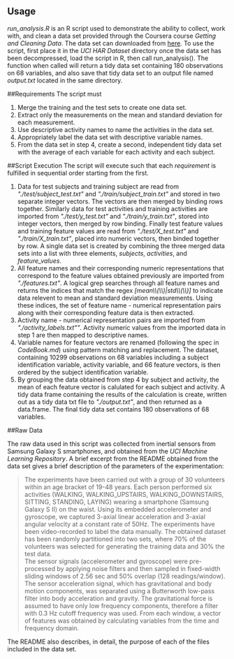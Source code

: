 ## Usage
*run_analysis.R* is an R script used to demonstrate the ability to collect, work with, and clean a data set provided through the Coursera course *Getting and Cleaning Data*.  The data set can downloaded from
[here](https://d396qusza40orc.cloudfront.net/getdata%2Fprojectfiles%2FUCI%20HAR%20Dataset.zip).  To use the script, first place it in the *UCI HAR Dataset* directory once the data set has been decompressed,  load the script in R, then call run_analysis().  The function when called will return a tidy data set containing 180 observations on 68 variables, and also save that tidy data set to an output file named *output.txt* located in the same directory.

##Requirements
The script must  
1. Merge the training and the test sets to create one data set.  
2. Extract only the measurements on the mean and standard deviation for each measurement.  
3. Use descriptive activity names to name the activities in the data set.  
4. Appropriately label the data set with descriptive variable names.  
5. From the data set in step 4, create a second, independent tidy data set with the average of each variable for each activity and each subject.  

##Script Execution
The script will execute such that each *requirement* is fulfilled in sequential order starting from the first. 

1.  Data for test subjects and training subject are read from *"./test/subject_test.txt"* and *"./train/subject_train.txt"* and stored in two separate integer vectors.  The vectors are then merged by binding rows together.  Similarly data for test activities and training activities are imported from *"./test/y_test.txt"* and *"./train/y_train.txt"*, stored into integer vectors, then merged by row binding.  Finally test feature values and training feature values are read from *"./test/X_test.txt"* and *"./train/X_train.txt"*, placed into numeric vectors, then binded together by row.  A single data set is created by combining the three merged data sets into a list with three elements, *subjects*, *activities*, and *feature_values*. 
2.  All feature names and their corresponding numeric representations that correspond to the feature values obtained previously are imported from *"./features.txt"*.  A logical grep searches through all feature names and returns the indices that match the regex *[mean\\\\(\\\\)|std\\\\(\\\\)]* to indicate data relevent to mean and standard deviation measurements.  Using these indices, the set of feature name - numerical representation pairs along with their corresponding feature data is then extracted.
3.  Activity name - numerical representation pairs are imported from *"./activity_labels.txt""*.  Activity numeric values from the imported data in step 1 are then mapped to descriptive names. 
4.  Variable names for feature vectors are renamed (following the spec in *CodeBook.md*) using pattern matching and replacement.  The dataset, containing 10299 observations on 68 variables including a subject identification variable, activity variable, and 66 feature vectors, is then ordered by the subject identification variable.
5.  By grouping the data obtained from step 4 by subject and activity, the mean of each feature vector is calulated for each subject and activity.  A tidy data frame containing the results of the calculation is create, written out as a tidy data txt file to *"./output.txt"*, and then returned as a data.frame.  The final tidy data set contains 180 observations of 68 variables.   

##Raw Data 

The raw data used in this script was collected from inertial sensors from Samsung Galaxy S smartphones, and obtained from the *UCI Machine Learning Repository*.  A brief excerpt from the README obtained from the data set gives a brief description of the parameters of the experimentation:

> The experiments have been carried out with a group of 30 volunteers within an age bracket of 19-48 years. Each person performed six activities (WALKING, WALKING_UPSTAIRS, WALKING_DOWNSTAIRS, SITTING, STANDING, LAYING) wearing a smartphone (Samsung Galaxy S II) on the waist. Using its embedded accelerometer and gyroscope, we captured 3-axial linear acceleration and 3-axial angular velocity at a constant rate of 50Hz. The experiments have been video-recorded to label the data manually. The obtained dataset has been randomly partitioned into two sets, where 70% of the volunteers was selected for generating the training data and 30% the test data.  
>The sensor signals (accelerometer and gyroscope) were pre-processed by applying noise filters and then sampled in fixed-width sliding windows of 2.56 sec and 50% overlap (128 readings/window). The sensor acceleration signal, which has gravitational and body motion components, was separated using a Butterworth low-pass filter into body acceleration and gravity. The gravitational force is assumed to have only low frequency components, therefore a filter with 0.3 Hz cutoff frequency was used. From each window, a vector of features was obtained by calculating variables from the time and frequency domain. 

The README also describes, in detail, the purpose of each of the files included in the data set.  



